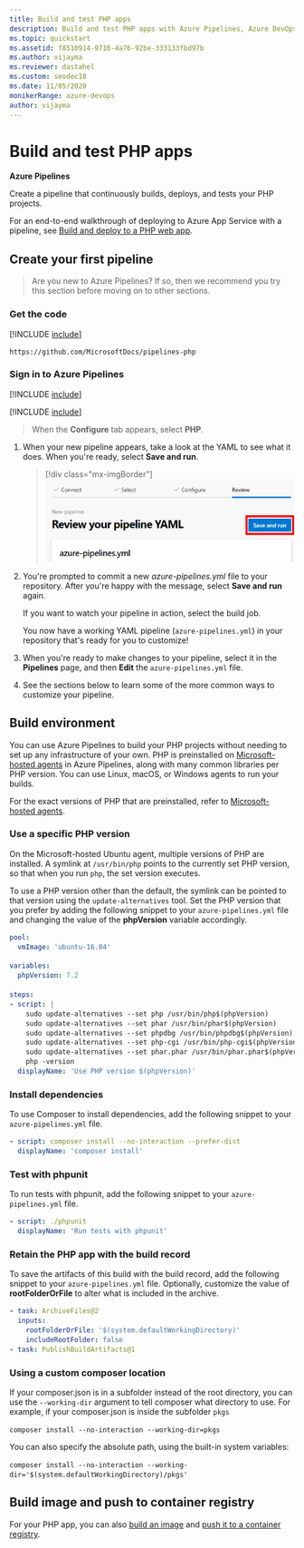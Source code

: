 ```yaml
---
title: Build and test PHP apps
description: Build and test PHP apps with Azure Pipelines, Azure DevOps
ms.topic: quickstart
ms.assetid: f8510914-9716-4a76-92be-333133fbd97b
ms.author: vijayma
ms.reviewer: dastahel
ms.custom: seodec18
ms.date: 11/05/2020
monikerRange: azure-devops
author: vijayma
---
```


# Build and test PHP apps

**Azure Pipelines**

Create a pipeline that continuously builds, deploys, and tests your PHP projects. 

For an end-to-end walkthrough of deploying to Azure App Service with a pipeline, see [Build and deploy to a PHP web app](php-webapp.md).


## Create your first pipeline

> Are you new to Azure Pipelines? If so, then we recommend you try this section before moving on to other sections.

### Get the code

[!INCLUDE [include](includes/get-code-before-sample-repo.md)]

```
https://github.com/MicrosoftDocs/pipelines-php
```

### Sign in to Azure Pipelines

[!INCLUDE [include](includes/sign-in-azure-pipelines.md)]

[!INCLUDE [include](includes/create-project.md)]

> When the **Configure** tab appears, select **PHP**.

1. When your new pipeline appears, take a look at the YAML to see what it does. When you're ready, select **Save and run**.

   > [!div class="mx-imgBorder"] 
   > ![Save and run button in a new YAML pipeline](media/save-and-run-button-new-yaml-pipeline.png)

2. You're prompted to commit a new _azure-pipelines.yml_ file to your repository. After you're happy with the message, select **Save and run** again.

   If you want to watch your pipeline in action, select the build job.

   You now have a working YAML pipeline (`azure-pipelines.yml`) in your repository that's ready for you to customize!

3. When you're ready to make changes to your pipeline, select it in the **Pipelines** page, and then **Edit** the `azure-pipelines.yml` file.

4. See the sections below to learn some of the more common ways to customize your pipeline.

## Build environment

You can use Azure Pipelines to build your PHP projects without needing to set up any infrastructure of your own. PHP is preinstalled on [Microsoft-hosted agents](../agents/hosted.md) in Azure Pipelines, along with many common libraries per PHP version. You can use Linux, macOS, or Windows agents to run your builds.

For the exact versions of PHP that are preinstalled, refer to [Microsoft-hosted agents](../agents/hosted.md#software).

### Use a specific PHP version

On the Microsoft-hosted Ubuntu agent, multiple versions of PHP are installed. A symlink at `/usr/bin/php` points to the currently set PHP version, so that when you run `php`, the set version executes. 

To use a PHP version other than the default, the symlink can be pointed to that version using the `update-alternatives` tool. Set the PHP version that you prefer by adding the following snippet to your `azure-pipelines.yml` file and changing the value of the **phpVersion** variable accordingly.

```yaml
pool:
  vmImage: 'ubuntu-16.04'

variables:
  phpVersion: 7.2

steps:
- script: |
    sudo update-alternatives --set php /usr/bin/php$(phpVersion)
    sudo update-alternatives --set phar /usr/bin/phar$(phpVersion)
    sudo update-alternatives --set phpdbg /usr/bin/phpdbg$(phpVersion)
    sudo update-alternatives --set php-cgi /usr/bin/php-cgi$(phpVersion)
    sudo update-alternatives --set phar.phar /usr/bin/phar.phar$(phpVersion)
    php -version
  displayName: 'Use PHP version $(phpVersion)'
```

### Install dependencies

To use Composer to install dependencies, add the following snippet to your `azure-pipelines.yml` file.

```yaml
- script: composer install --no-interaction --prefer-dist
  displayName: 'composer install'
```

### Test with phpunit

To run tests with phpunit, add the following snippet to your `azure-pipelines.yml` file.

```yaml
- script: ./phpunit
  displayName: 'Run tests with phpunit'
```

### Retain the PHP app with the build record

To save the artifacts of this build with the build record, add the following snippet to your `azure-pipelines.yml` file.
Optionally, customize the value of **rootFolderOrFile** to alter what is included in the archive.

```yaml
- task: ArchiveFiles@2
  inputs:
    rootFolderOrFile: '$(system.defaultWorkingDirectory)'
    includeRootFolder: false
- task: PublishBuildArtifacts@1
```

### Using a custom composer location

If your composer.json is in a subfolder instead of the root directory, you can use the ```--working-dir``` argument to tell composer what directory to use. For example, if your composer.json is inside the subfolder ```pkgs```

```composer install --no-interaction --working-dir=pkgs```

You can also specify the absolute path, using the built-in system variables:

```composer install --no-interaction --working-dir='$(system.defaultWorkingDirectory)/pkgs'```

## Build image and push to container registry

For your PHP app, you can also [build an image](containers/build-image.md) and [push it to a container registry](containers/push-image.md).
